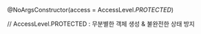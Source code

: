 @NoArgsConstructor(access = AccessLevel.*PROTECTED*)  

// AccessLevel.PROTECTED : 무분별한 객체 생성 & 불완전한 상태 방지
